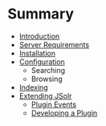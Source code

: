 # Summary

* [Introduction](README.md)
* [Server Requirements](server_requirements.md)
* [Installation](installation.md)
* [Configuration](configuration.md)
   * Searching
   * Browsing
* [Indexing](indexing.md)
* [Extending JSolr](extending_jsolr.md)
   * [Plugin Events](plugin_events.md)
   * [Developing a Plugin](developing_a_plugin.md)

